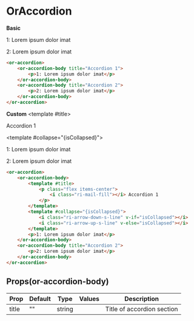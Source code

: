 # OrAccordion

**Basic**
<or-accordion>
	<or-accordion-body title="Accordion 1">
		<p>1: Lorem ipsum dolor imat</p>
	</or-accordion-body>
	<or-accordion-body title="Accordion 2">
		<p>2: Lorem ipsum dolor imat</p>
	</or-accordion-body>
</or-accordion>

```html
<or-accordion>
	<or-accordion-body title="Accordion 1">
		<p>1: Lorem ipsum dolor imat</p>
	</or-accordion-body>
	<or-accordion-body title="Accordion 2">
		<p>2: Lorem ipsum dolor imat</p>
	</or-accordion-body>
</or-accordion>
```

**Custom**
<or-accordion>
	<or-accordion-body>
		<template #title>
			<p class="flex items-center">
				<i class="ri-mail-fill"></i> Accordion 1
			</p>
		</template>
		<template #collapse="{isCollapsed}">
			<i class="ri-arrow-down-s-line" v-if="isCollapsed"></i>
			<i class="ri-arrow-up-s-line" v-else="isCollapsed"></i>
		</template>
		<p>1: Lorem ipsum dolor imat</p>
	</or-accordion-body>
	<or-accordion-body title="Accordion 2">
		<p>2: Lorem ipsum dolor imat</p>
	</or-accordion-body>
</or-accordion>

```html
<or-accordion>
	<or-accordion-body>
		<template #title>
			<p class="flex items-center">
				<i class="ri-mail-fill"></i> Accordion 1
			</p>
		</template>
		<template #collapse="{isCollapsed}">
			<i class="ri-arrow-down-s-line" v-if="isCollapsed"></i>
			<i class="ri-arrow-up-s-line" v-else="isCollapsed"></i>
		</template>
		<p>1: Lorem ipsum dolor imat</p>
	</or-accordion-body>
	<or-accordion-body title="Accordion 2">
		<p>2: Lorem ipsum dolor imat</p>
	</or-accordion-body>
</or-accordion>
```

## Props(or-accordion-body)
| Prop | Default | Type | Values | Description
|--|--|--|--|--|
| title | "" | string | | Title of accordion section 